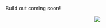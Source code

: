 Build out coming soon!

<p align="center">
    <img src="https://giant.gfycat.com/ThoughtfulSpryBlacklab.gif">
</p>
